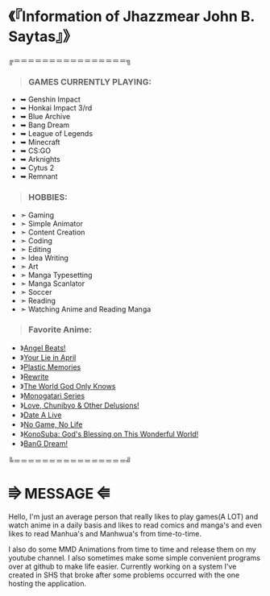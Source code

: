 # 《『Information of Jhazzmear John B. Saytas』》
╔＝＝＝＝＝＝＝＝＝＝＝＝＝＝＝＝╗
>### GAMES CURRENTLY PLAYING:

- ➥ Genshin Impact
- ➥ Honkai Impact 3/rd
- ➥ Blue Archive
- ➥ Bang Dream
- ➥ League of Legends
- ➥ Minecraft
- ➥ CS:GO
- ➥ Arknights
- ➥ Cytus 2
- ➥ Remnant

>### HOBBIES:

- ➣ Gaming
- ➣ Simple Animator
- ➣ Content Creation
- ➣ Coding
- ➣ Editing
- ➣ Idea Writing
- ➣ Art
- ➣ Manga Typesetting
- ➣ Manga Scanlator
- ➣ Soccer
- ➣ Reading
- ➣ Watching Anime and Reading Manga

>### Favorite Anime:

- 》[Angel Beats!](https://myanimelist.net/anime/6547/Angel_Beats)
- 》[Your Lie in April](https://myanimelist.net/anime/23273/Shigatsu_wa_Kimi_no_Uso)
- 》[Plastic Memories](https://myanimelist.net/anime/27775/Plastic_Memories)
- 》[Rewrite](https://myanimelist.net/anime/31716/Rewrite)
- 》[The World God Only Knows](https://myanimelist.net/anime/8525/Kami_nomi_zo_Shiru_Sekai)
- 》[Monogatari Series](https://en.wikipedia.org/wiki/Monogatari_(series))
- 》[Love, Chunibyo & Other Delusions!](https://myanimelist.net/anime/14741/Chuunibyou_demo_Koi_ga_Shitai)
- 》[Date A Live](https://myanimelist.net/anime/15583/Date_A_Live)
- 》[No Game, No Life](https://myanimelist.net/anime/19815/No_Game_No_Life)
- 》[KonoSuba: God's Blessing on This Wonderful World!](https://myanimelist.net/anime/30831/Kono_Subarashii_Sekai_ni_Shukufuku_wo)
- 》[BanG Dream!](https://myanimelist.net/anime/33573/BanG_Dream)

╚＝＝＝＝＝＝＝＝＝＝＝＝＝＝＝＝╝
# ⭆ MESSAGE ⭅

Hello, I'm just an average person that really likes to play games(A LOT) and watch anime in a daily basis and likes to read comics and manga's and even likes to read Manhua's and Manhwua's from time-to-time.

I also do some MMD Animations from time to time and release them on my youtube channel.
I also sometimes make some simple convenient programs over at github to make life easier.
Currently working on a system I've created in SHS that broke after some problems occurred with the one hosting the application.


